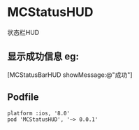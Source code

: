 # MCStatusHUD
状态栏HUD
## 显示成功信息 eg:
[MCStatusBarHUD showMessage:@"成功"]
## Podfile
```objc
platform :ios, '8.0'
pod 'MCStatusHUD', '~> 0.0.1'
```
